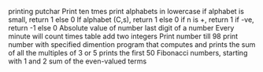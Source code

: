 printing putchar
Print ten tmes
print alphabets in lowercase
if alphabet is small, return 1 else 0
If alphabet (C,s), return 1 else 0
if n is +, return 1 if -ve, return -1 else 0
Absolute value of number
last digit of a number
Every minute will count
times table
add two integers
Print number till 98
print number with specified dimention
program that computes and prints the sum of all the multiples of 3 or 5
prints the first 50 Fibonacci numbers, starting with 1 and 2
sum of the even-valued terms
